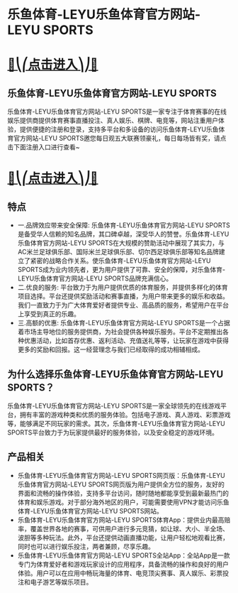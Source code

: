 # 乐鱼体育-LEYU乐鱼体育官方网站-LEYU SPORTS

# [🍉⎝⎛点击进入⎞⎠🍉](https://kkdd668.cn)
## 乐鱼体育-LEYU乐鱼体育官方网站-LEYU SPORTS
乐鱼体育-LEYU乐鱼体育官方网站-LEYU SPORTS是一家专注于体育赛事的在线娱乐提供商提供体育赛事直播投注、真人娱乐、棋牌、电竞等，网站注重用户体验，提供便捷的注册和登录，支持多平台和多设备的访问乐鱼体育-LEYU乐鱼体育官方网站-LEYU SPORTS邀您每日观五大联赛领豪礼，每日每场皆有奖，请点击下面注册入口进行查看~
# [🍉⎝⎛点击进入⎞⎠🍉](https://kkdd668.cn)

## 特点
- 一.品牌效应带来安全保障: 乐鱼体育-LEYU乐鱼体育官方网站-LEYU SPORTS是备受华人信赖的知名品牌，其口碑卓越，深受华人的赞誉。乐鱼体育-LEYU乐鱼体育官方网站-LEYU SPORTS在大规模的赞助活动中展现了其实力，与AC米兰足球俱乐部、国际米兰足球俱乐部、切尔西足球俱乐部等知名品牌建立了紧密的战略合作关系。使乐鱼体育-LEYU乐鱼体育官方网站-LEYU SPORTS成为业内领先者，更为用户提供了可靠、安全的保障，对乐鱼体育-LEYU乐鱼体育官方网站-LEYU SPORTS品牌充满信心。
- 二.优良的服务: 平台致力于为用户提供优质的体育服务，并提供多样化的体育项目选择。平台还提供奖励活动和赛事直播，为用户带来更多的娱乐和收益。我们一直致力于为广大体育爱好者提供专业、高品质的服务，希望用户在平台上享受到真正的乐趣。
- 三.高额的优惠: 乐鱼体育-LEYU乐鱼体育官方网站-LEYU SPORTS是一个占据着市场主导地位的服务提供商，为社会提供各种娱乐服务。平台不定期推出各种优惠活动，比如首存优惠、返利活动、充值送礼等等，让玩家在游戏中获得更多的奖励和回报。这一经营理念与我们已经取得的成功相辅相成。

## 为什么选择乐鱼体育-LEYU乐鱼体育官方网站-LEYU SPORTS？
乐鱼体育-LEYU乐鱼体育官方网站-LEYU SPORTS是一家全球领先的在线游戏平台，拥有丰富的游戏种类和优质的服务体验。包括电子游戏、真人游戏、彩票游戏等，能够满足不同玩家的需求。其次，乐鱼体育-LEYU乐鱼体育官方网站-LEYU SPORTS平台致力于为玩家提供最好的服务体验，以及安全稳定的游戏环境。
## 产品相关
- 乐鱼体育-LEYU乐鱼体育官方网站-LEYU SPORTS网页版：乐鱼体育-LEYU乐鱼体育官方网站-LEYU SPORTS网页版为用户提供全方位的服务，友好的界面和流畅的操作体验，支持多平台访问，随时随地都能享受到最新最热门的体育和娱乐游戏。对于部分海外地区的用户，可能需要使用VPN才能访问乐鱼体育-LEYU乐鱼体育官方网站-LEYU SPORTS网站。
- 乐鱼体育-LEYU乐鱼体育官方网站-LEYU SPORTS体育App：提供业内最高赔率，覆盖世界各地的赛事，可供用户进行多元竞猜，如让球、大小、半全场、波胆等多种玩法。此外，平台还提供动画直播功能，让用户轻松地观看比赛，同时也可以进行娱乐投注，两者兼顾，尽享乐趣。
- 乐鱼体育-LEYU乐鱼体育官方网站-LEYU SPORTS全站App：全站App是一款专门为体育爱好者和游戏玩家设计的应用程序，具备流畅的操作和良好的用户体验。用户可以在应用中畅玩海量的体育、电竞顶尖赛事、真人娱乐、彩票投注和电子游艺等娱乐项目。
